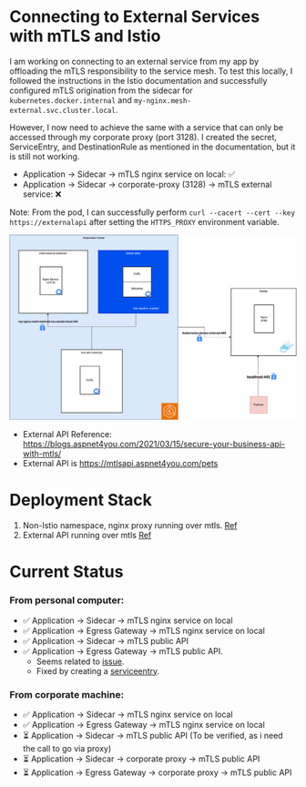 # Connecting to External Services with mTLS and Istio

I am working on connecting to an external service from my app by offloading the mTLS responsibility to the service mesh. To test this locally, I followed the instructions in the Istio documentation and successfully configured mTLS origination from the sidecar for `kubernetes.docker.internal` and `my-nginx.mesh-external.svc.cluster.local`.

However, I now need to achieve the same with a service that can only be accessed through my corporate proxy (port 3128). I created the secret, ServiceEntry, and DestinationRule as mentioned in the documentation, but it is still not working.

- Application -> Sidecar -> mTLS nginx service on local: ✅
- Application -> Sidecar -> corporate-proxy (3128) -> mTLS external service: ❌

Note: From the pod, I can successfully perform `curl --cacert --cert --key https://externalapi` after setting the `HTTPS_PROXY` environment variable.

![Istio](istio.png)

- External API Reference: https://blogs.aspnet4you.com/2021/03/15/secure-your-business-api-with-mtls/
- External API is https://mtlsapi.aspnet4you.com/pets

# Deployment Stack
1. Non-Istio namespace, nginx proxy running over mtls. [Ref](/mtls-nginx/)
2. External API running over mtls [Ref](/mtls-external/)

# Current Status
### From personal computer:
- ✅ Application -> Sidecar -> mTLS nginx service on local
- ✅ Application -> Egress Gateway -> mTLS nginx service on local
- ✅ Application -> Sidecar -> mTLS public API
- ✅ Application -> Egress Gateway -> mTLS public API.
    - Seems related to [issue](https://discuss.istio.io/t/istio-mtls-to-an-external-service/12473).
    - Fixed by creating a [serviceentry](https://github.com/istio/istio/issues/30808#issuecomment-777675639).

### From corporate machine: 
- ✅ Application -> Sidecar -> mTLS nginx service on local
- ✅ Application -> Egress Gateway -> mTLS nginx service on local
- ⏳ Application -> Sidecar -> mTLS public API (To be verified, as i need the call to go via proxy)
- ⏳ Application -> Sidecar -> corporate proxy -> mTLS public API 
- ⏳ Application -> Egress Gateway -> corporate proxy -> mTLS public API 